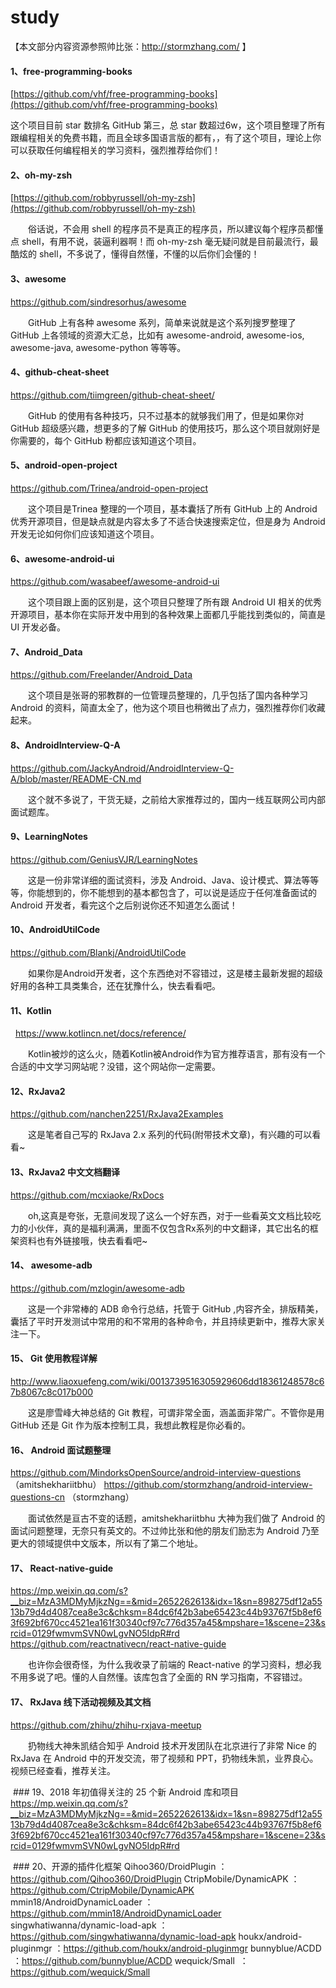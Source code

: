 # study

【本文部分内容资源参照帅比张：http://stormzhang.com/ 】  

 

#### 1、free-programming-books    

[https://github.com/vhf/free-programming-books](https://github.com/vhf/free-programming-books)    

这个项目目前 star 数排名 GitHub 第三，总 star 数超过6w，这个项目整理了所有跟编程相关的免费书籍，而且全球多国语言版的都有，，有了这个项目，理论上你可以获取任何编程相关的学习资料，强烈推荐给你们！   

   

#### 2、oh-my-zsh    
[https://github.com/robbyrussell/oh-my-zsh](https://github.com/robbyrussell/oh-my-zsh) 

　　俗话说，不会用 shell 的程序员不是真正的程序员，所以建议每个程序员都懂点 shell，有用不说，装逼利器啊！而 oh-my-zsh 毫无疑问就是目前最流行，最酷炫的 shell，不多说了，懂得自然懂，不懂的以后你们会懂的！

   

#### 3、awesome    

 https://github.com/sindresorhus/awesome    

　　GitHub 上有各种 awesome 系列，简单来说就是这个系列搜罗整理了 GitHub 上各领域的资源大汇总，比如有 awesome-android, awesome-ios, awesome-java, awesome-python 等等等。    


   

#### 4、github-cheat-sheet    

  https://github.com/tiimgreen/github-cheat-sheet/   

　　GitHub 的使用有各种技巧，只不过基本的就够我们用了，但是如果你对 GitHub 超级感兴趣，想更多的了解 GitHub 的使用技巧，那么这个项目就刚好是你需要的，每个 GitHub 粉都应该知道这个项目。    


   

#### 5、android-open-project    

https://github.com/Trinea/android-open-project    

　　这个项目是Trinea 整理的一个项目，基本囊括了所有 GitHub 上的 Android 优秀开源项目，但是缺点就是内容太多了不适合快速搜索定位，但是身为 Android 开发无论如何你们应该知道这个项目。    

 

 

#### 6、awesome-android-ui    

https://github.com/wasabeef/awesome-android-ui    

　　这个项目跟上面的区别是，这个项目只整理了所有跟 Android UI 相关的优秀开源项目，基本你在实际开发中用到的各种效果上面都几乎能找到类似的，简直是 UI 开发必备。    


   

#### 7、Android_Data    

https://github.com/Freelander/Android_Data    

　　这个项目是张哥的邪教群的一位管理员整理的，几乎包括了国内各种学习 Android 的资料，简直太全了，他为这个项目也稍微出了点力，强烈推荐你们收藏起来。    


   

#### 8、AndroidInterview-Q-A    

https://github.com/JackyAndroid/AndroidInterview-Q-A/blob/master/README-CN.md   

　　这个就不多说了，干货无疑，之前给大家推荐过的，国内一线互联网公司内部面试题库。    


   

#### 9、LearningNotes    

https://github.com/GeniusVJR/LearningNotes    

　　这是一份非常详细的面试资料，涉及 Android、Java、设计模式、算法等等等，你能想到的，你不能想到的基本都包含了，可以说是适应于任何准备面试的 Android 开发者，看完这个之后别说你还不知道怎么面试！



#### 10、AndroidUtilCode

https://github.com/Blankj/AndroidUtilCode

　　如果你是Android开发者，这个东西绝对不容错过，这是楼主最新发掘的超级好用的各种工具类集合，还在犹豫什么，快去看看吧。
  

#### 11、Kotlin
   
https://www.kotlincn.net/docs/reference/

　　Kotlin被炒的这么火，随着Kotlin被Android作为官方推荐语言，那有没有一个合适的中文学习网站呢？没错，这个网站你一定需要。    
 
#### 12、RxJava2
https://github.com/nanchen2251/RxJava2Examples

　　这是笔者自己写的 RxJava 2.x 系列的代码(附带技术文章)，有兴趣的可以看看~
#### 13、RxJava2 中文文档翻译
https://github.com/mcxiaoke/RxDocs

　　oh,这真是夸张，无意间发现了这么一个好东西，对于一些看英文文档比较吃力的小伙伴，真的是福利满满，里面不仅包含Rx系列的中文翻译，其它出名的框架资料也有外链接哦，快去看看吧~ 

#### 14、 awesome-adb
https://github.com/mzlogin/awesome-adb

　　这是一个非常棒的 ADB 命令行总结，托管于 GitHub ,内容齐全，排版精美，囊括了平时开发测试中常用的和不常用的各种命令，并且持续更新中，推荐大家关注一下。
  
  
#### 15、 Git 使用教程详解
http://www.liaoxuefeng.com/wiki/0013739516305929606dd18361248578c67b8067c8c017b000

　　这是廖雪峰大神总结的 Git 教程，可谓非常全面，涵盖面非常广。不管你是用 GitHub 还是 Git 作为版本控制工具，我想此教程是你必看的。
  
#### 16、 Android 面试题整理
https://github.com/MindorksOpenSource/android-interview-questions （amitshekhariitbhu）
https://github.com/stormzhang/android-interview-questions-cn （stormzhang）

　　面试依然是亘古不变的话题，amitshekhariitbhu 大神为我们做了 Android 的面试问题整理，无奈只有英文的。不过帅比张和他的朋友们励志为 Android 乃至更大的领域提供中文版本，所以有了第二个地址。
  

#### 17、 React-native-guide
https://mp.weixin.qq.com/s?__biz=MzA3MDMyMjkzNg==&mid=2652262613&idx=1&sn=898275df12a5513b79d4d4087cea8e3c&chksm=84dc6f42b3abe65423c44b93767f5b8ef63f692bf670cc4521ea161f30340cf97c776d357a45&mpshare=1&scene=23&srcid=0129fwmvmSVN0wLgvNO5IdpR#rd
https://github.com/reactnativecn/react-native-guide

　　也许你会很奇怪，为什么我收录了前端的 React-native 的学习资料，想必我不用多说了吧。懂的人自然懂。该库包含了全面的 RN 学习指南，不容错过。
  
#### 17、 RxJava 线下活动视频及其文档
https://github.com/zhihu/zhihu-rxjava-meetup

　　扔物线大神朱凯结合知乎 Android 技术开发团队在北京进行了非常 Nice 的 RxJava 在 Android 中的开发交流，带了视频和 PPT，扔物线朱凯，业界良心。视频已经查看，推荐关注。
  
  ### 19、2018 年初值得关注的 25 个新 Android 库和项目
  https://mp.weixin.qq.com/s?__biz=MzA3MDMyMjkzNg==&mid=2652262613&idx=1&sn=898275df12a5513b79d4d4087cea8e3c&chksm=84dc6f42b3abe65423c44b93767f5b8ef63f692bf670cc4521ea161f30340cf97c776d357a45&mpshare=1&scene=23&srcid=0129fwmvmSVN0wLgvNO5IdpR#rd
  
  ### 20、开源的插件化框架
Qihoo360/DroidPlugin ：https://github.com/Qihoo360/DroidPlugin
CtripMobile/DynamicAPK ：https://github.com/CtripMobile/DynamicAPK
mmin18/AndroidDynamicLoader ： https://github.com/mmin18/AndroidDynamicLoader
singwhatiwanna/dynamic-load-apk ：https://github.com/singwhatiwanna/dynamic-load-apk
houkx/android-pluginmgr ：https://github.com/houkx/android-pluginmgr
bunnyblue/ACDD  ：https://github.com/bunnyblue/ACDD
wequick/Small  ：https://github.com/wequick/Small


